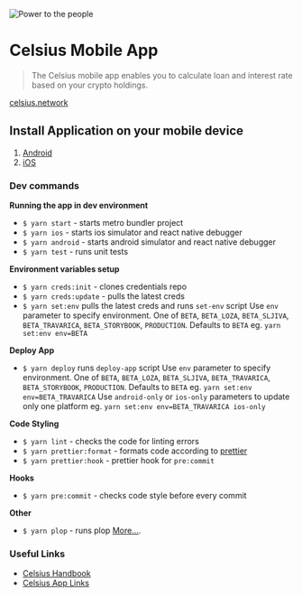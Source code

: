 ![Power to the people](./assets/images/power-to-the-people.png)

# Celsius Mobile App

> The Celsius mobile app enables you to calculate loan and interest rate based on your crypto holdings.

[celsius.network](celsius.network)

## Install Application on your mobile device

1. [Android](https://play.google.com/store/apps/details?id=network.celsius.wallet&hl=en)
2. [iOS](https://apps.apple.com/us/app/celsius-network/id1387885523)

### Dev commands

**Running the app in dev environment**

- `$ yarn start` - starts metro bundler project
- `$ yarn ios` - starts ios simulator and react native debugger
- `$ yarn android` - starts android simulator and react native debugger
- `$ yarn test` - runs unit tests

**Environment variables setup**

- `$ yarn creds:init` - clones credentials repo
- `$ yarn creds:update` - pulls the latest creds
- `$ yarn set:env`
  pulls the latest creds and runs `set-env` script
  Use `env` parameter to specify environment. One of `BETA`, `BETA_LOZA`, `BETA_SLJIVA`, `BETA_TRAVARICA`, `BETA_STORYBOOK`, `PRODUCTION`. Defaults to `BETA`
  eg. `yarn set:env env=BETA`

**Deploy App**

- `$ yarn deploy`
  runs `deploy-app` script
  Use `env` parameter to specify environment. One of `BETA`, `BETA_LOZA`, `BETA_SLJIVA`, `BETA_TRAVARICA`, `BETA_STORYBOOK`, `PRODUCTION`. Defaults to `BETA`
  eg. `yarn set:env env=BETA_TRAVARICA`
  Use `android-only` or `ios-only` parameters to update only one platform
  eg. `yarn set:env env=BETA_TRAVARICA ios-only`

**Code Styling**

- `$ yarn lint` - checks the code for linting errors
- `$ yarn prettier:format` - formats code according to [prettier](https://prettier.io/)
- `$ yarn prettier:hook` - prettier hook for `pre:commit`

**Hooks**

- `$ yarn pre:commit` - checks code style before every commit

**Other**

- `$ yarn plop` - runs plop [More...](https://github.com/amwmedia/plop).

### Useful Links

- [Celsius Handbook](https://sites.google.com/mvpworkshop.co/celsius-devs-handbook/home)
- [Celsius App Links](https://sites.google.com/mvpworkshop.co/celsius-devs-handbook/app-links)

